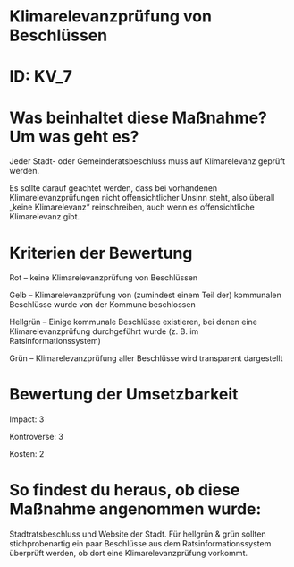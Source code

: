 # Klimarelevanzprüfung von Beschlüssen
# ID: KV_7
# Was beinhaltet diese Maßnahme? Um was geht es?

Jeder Stadt- oder Gemeinderatsbeschluss muss auf Klimarelevanz geprüft werden.

Es sollte darauf geachtet werden, dass bei vorhandenen Klimarelevanzprüfungen nicht offensichtlicher Unsinn steht, also überall „keine Klimarelevanz“ reinschreiben, auch wenn es offensichtliche Klimarelevanz gibt.

# Kriterien der Bewertung

Rot – keine Klimarelevanzprüfung von Beschlüssen    

Gelb – Klimarelevanzprüfung von (zumindest einem Teil der) kommunalen Beschlüsse wurde von der Kommune beschlossen    

Hellgrün – Einige kommunale Beschlüsse existieren, bei denen eine Klimarelevanzprüfung durchgeführt wurde (z. B. im Ratsinformationssystem)    

Grün – Klimarelevanzprüfung aller Beschlüsse wird transparent dargestellt

# Bewertung der Umsetzbarkeit

Impact: 3

Kontroverse: 3

Kosten: 2

# So findest du heraus, ob diese Maßnahme angenommen wurde:
Stadtratsbeschluss und Website der Stadt. Für hellgrün & grün sollten stichprobenartig ein paar Beschlüsse aus dem Ratsinformationssystem überprüft werden, ob dort eine Klimarelevanzprüfung vorkommt.
